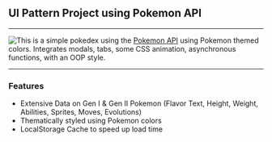 ## UI Pattern Project using Pokemon API
<hr>

<img src="https://raw.githubusercontent.com/PokeAPI/sprites/master/sprites/pokemon/25.png" style="float: left; display: inline;"> This is a simple pokedex using the [Pokemon API](https://pokeapi.co) using Pokemon themed colors. Integrates modals, tabs, some CSS animation, asynchronous functions, with an OOP style.

<hr>

### Features
- Extensive Data on Gen I &amp; Gen II Pokemon
    (Flavor Text, Height, Weight, Abilities, Sprites, Moves, Evolutions)
- Thematically styled using Pokemon colors
- LocalStorage Cache to speed up load time

